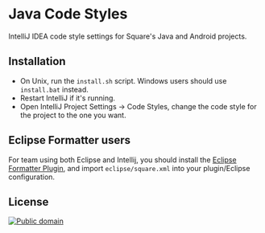 Java Code Styles
================

IntelliJ IDEA code style settings for Square's Java and Android projects.


Installation
------------

 * On Unix, run the `install.sh` script. Windows users should use `install.bat` instead.
 * Restart IntelliJ if it's running.
 * Open IntelliJ Project Settings -> Code Styles, change the code style for the
   project to the one you want.

Eclipse Formatter users
-----------------------

For team using both Eclipse and Intellij, you should install the [Eclipse Formatter
Plugin][eclispe_formatter_plugin_link], and import `eclipse/square.xml` into
your plugin/Eclipse configuration.

License
-------

[![Public domain](https://licensebuttons.net/p/zero/1.0/88x31.png)](https://creativecommons.org/publicdomain/zero/1.0/legalcode)

[eclispe_formatter_plugin_link]: https://plugins.jetbrains.com/plugin/6546
